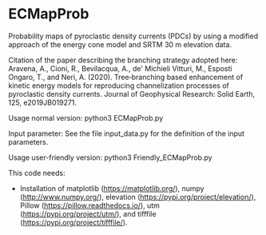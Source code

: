 # ECMapProb
Probability maps of pyroclastic density currents (PDCs) by using a modified approach of the energy cone model and SRTM 30 m elevation data.

Citation of the paper describing the branching strategy adopted here:
Aravena, A., Cioni, R., Bevilacqua, A., de' Michieli Vitturi, M., Esposti Ongaro, T., and Neri, A. (2020). Tree‐branching based enhancement of kinetic energy models for reproducing channelization processes of pyroclastic density currents. Journal of Geophysical Research: Solid Earth, 125, e2019JB019271.

Usage normal version:
 python3 ECMapProb.py

Input parameter:
 See the file input_data.py for the definition of the input parameters.

Usage user-friendly version:
 python3 Friendly_ECMapProb.py

This code needs:
 - Installation of matplotlib (https://matplotlib.org/), numpy (http://www.numpy.org/), elevation (https://pypi.org/project/elevation/), Pillow (https://pillow.readthedocs.io/), utm (https://pypi.org/project/utm/), and tifffile (https://pypi.org/project/tifffile/).

